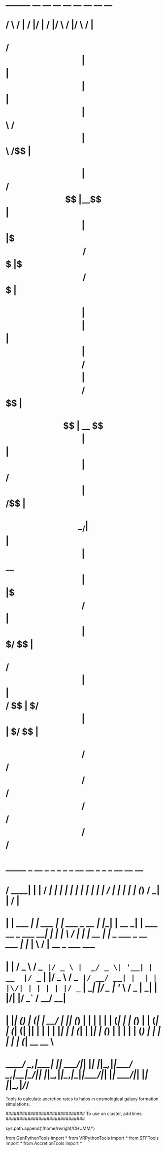 #   ______   __    __  __    __  __       __  __       __ 
#  /      \ /  |  /  |/  |  /  |/  \     /  |/  \     /  |
# /$$$$$$  |$$ |  $$ |$$ |  $$ |$$  \   /$$ |$$  \   /$$ |
# $$ |  $$/ $$ |__$$ |$$ |  $$ |$$$  \ /$$$ |$$$  \ /$$$ |
# $$ |      $$    $$ |$$ |  $$ |$$$$  /$$$$ |$$$$  /$$$$ |
# $$ |   __ $$$$$$$$ |$$ |  $$ |$$ $$ $$/$$ |$$ $$ $$/$$ |
# $$ \__/  |$$ |  $$ |$$ \__$$ |$$ |$$$/ $$ |$$ |$$$/ $$ |
# $$    $$/ $$ |  $$ |$$    $$/ $$ | $/  $$ |$$ | $/  $$ |
#  $$$$$$/  $$/   $$/  $$$$$$/  $$/      $$/ $$/      $$/

#    _____          _         __             _    _       _                        _    _ __  __       _       _   _                      __   __  __               
#   / ____|        | |       / _|           | |  | |     | |                      | |  | |  \/  |     | |     | | (_)                    / _| |  \/  |              
#  | |     ___   __| | ___  | |_ ___  _ __  | |__| | __ _| | ___     __ _  ___ ___| |  | | \  / |_   _| | __ _| |_ _  ___  _ __     ___ | |_  | \  / | __ _ ___ ___ 
#  | |    / _ \ / _` |/ _ \ |  _/ _ \| '__| |  __  |/ _` | |/ _ \   / _` |/ __/ __| |  | | |\/| | | | | |/ _` | __| |/ _ \| '_ \   / _ \|  _| | |\/| |/ _` / __/ __|
#  | |___| (_) | (_| |  __/ | || (_) | |    | |  | | (_| | | (_) | | (_| | (_| (__| |__| | |  | | |_| | | (_| | |_| | (_) | | | | | (_) | |   | |  | | (_| \__ \__ \
#   \_____\___/ \__,_|\___| |_| \___/|_|    |_|  |_|\__,_|_|\___/   \__,_|\___\___|\____/|_|  |_|\__,_|_|\__,_|\__|_|\___/|_| |_|  \___/|_|   |_|  |_|\__,_|___/___/
                                                                                                                                                                  

Tools to calculate accretion rates to halos in cosmological galaxy formation simulations.

############################# To use on cluster, add lines: #############################

sys.path.append('/home/rwright/CHUMM/')

from GenPythonTools import *
from VRPythonTools import *
from STFTools import *
from AccretionTools import *

